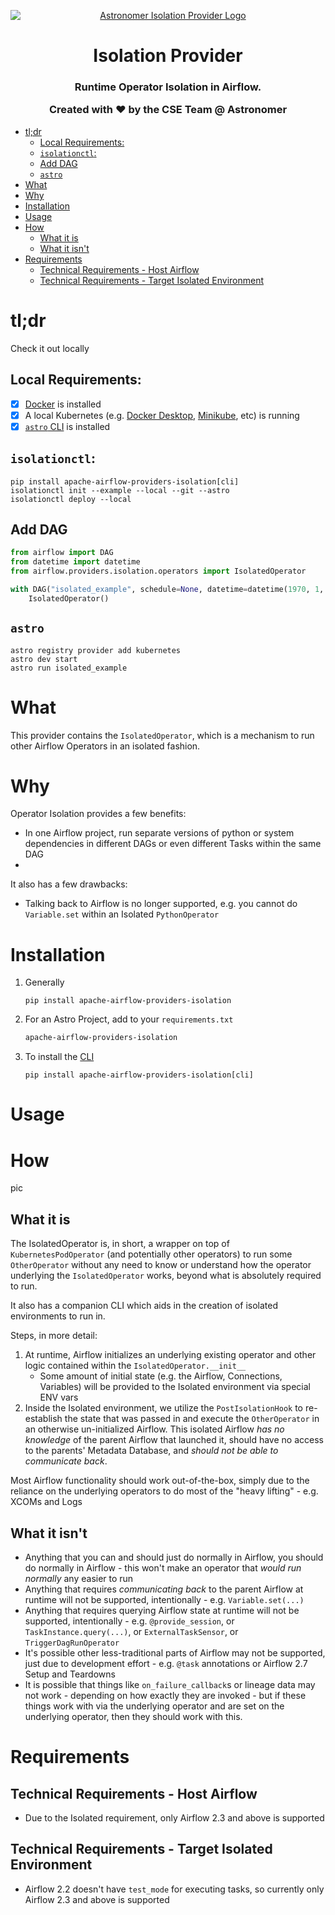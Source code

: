 <!--suppress HtmlDeprecatedAttribute -->
<p align="center" >
  <a href="https://www.astronomer.io/">
    <img src="https://raw.githubusercontent.com/astronomer/telescope/main/astro.png"
    alt="Astronomer Isolation Provider Logo"
    style="display:block; margin-left: auto; margin-right: auto;" />
  </a>
</p>
<h1 align="center" style="text-align: center;">
   Isolation Provider
</h1>
<h3 align="center" style="text-align: center;">
  Runtime Operator Isolation in Airflow.

  Created with ❤️ by the CSE Team @ Astronomer
</h3>

<!-- TOC -->
* [tl;dr](#tldr)
  * [Local Requirements:](#local-requirements-)
  * [`isolationctl`:](#isolationctl-)
  * [Add DAG](#add-dag)
  * [`astro`](#astro)
* [What](#what)
* [Why](#why)
* [Installation](#installation)
* [Usage](#usage)
* [How](#how)
  * [What it is](#what-it-is)
  * [What it isn't](#what-it-isnt)
* [Requirements](#requirements)
  * [Technical Requirements - Host Airflow](#technical-requirements---host-airflow)
  * [Technical Requirements - Target Isolated Environment](#technical-requirements---target-isolated-environment)
<!-- TOC -->

# tl;dr
Check it out locally
## Local Requirements:
   - [x] [Docker](https://www.docker.com/get-started/) is installed
   - [x] A local Kubernetes (e.g. [Docker Desktop](https://docs.docker.com/desktop/kubernetes/#turn-on-kubernetes), [Minikube](https://minikube.sigs.k8s.io/docs/), etc) is running
   - [x] [`astro` CLI](https://docs.astronomer.io/astro/cli/overview) is installed
## `isolationctl`:
   ```shell
   pip install apache-airflow-providers-isolation[cli]
   isolationctl init --example --local --git --astro
   isolationctl deploy --local
   ```

## Add DAG
   ```python
   from airflow import DAG
   from datetime import datetime
   from airflow.providers.isolation.operators import IsolatedOperator

   with DAG("isolated_example", schedule=None, datetime=datetime(1970, 1, 1)):
       IsolatedOperator()
   ```
## `astro`
   ```shell
   astro registry provider add kubernetes
   astro dev start
   astro run isolated_example
   ```

# What
This provider contains the `IsolatedOperator`, which is a mechanism to run other Airflow Operators in an isolated fashion.

# Why
Operator Isolation provides a few benefits:
- In one Airflow project, run separate versions of python or system dependencies in different DAGs or even different Tasks within the same DAG
-

It also has a few drawbacks:
- Talking back to Airflow is no longer supported, e.g. you cannot do `Variable.set` within an Isolated `PythonOperator`

# Installation
1. Generally
    ```shell
    pip install apache-airflow-providers-isolation
    ```
2. For an Astro Project, add to your `requirements.txt`
    ```requirements.txt
    apache-airflow-providers-isolation
    ```
3. To install the [CLI](./CLI.md)
    ```shell
    pip install apache-airflow-providers-isolation[cli]
    ```

# Usage

# How
pic

## What it is
The IsolatedOperator is, in short, a wrapper on top of `KubernetesPodOperator` (and potentially other operators) to run some `OtherOperator` without any need to know or understand how the operator underlying the `IsolatedOperator` works, beyond what is absolutely required to run.

It also has a companion CLI which aids in the creation of isolated environments to run in.

Steps, in more detail:
1. At runtime, Airflow initializes an underlying existing operator and other logic contained within the `IsolatedOperator.__init__`
   - Some amount of initial state (e.g.  the Airflow, Connections, Variables) will be provided to the Isolated environment via special ENV vars
2. Inside the Isolated environment, we utilize the `PostIsolationHook` to re-establish the state that was passed in and execute the `OtherOperator` in an otherwise un-initialized Airflow. This isolated Airflow _has no knowledge_ of the parent Airflow that launched it, should have no access to the parents' Metadata Database, and _should not be able to communicate back_.

Most Airflow functionality should work out-of-the-box, simply due to the reliance on the underlying operators to do most of the "heavy lifting" - e.g. XCOMs and Logs

## What it isn't
- Anything that you can and should just do normally in Airflow, you should do normally in Airflow - this won't make an operator that _would run normally_ any easier to run
- Anything that requires _communicating back_ to the parent Airflow at runtime will not be supported, intentionally - e.g. `Variable.set(...)`
- Anything that requires querying Airflow state at runtime will not be supported, intentionally - e.g. `@provide_session`, or `TaskInstance.query(...)`, or
`ExternalTaskSensor`, or `TriggerDagRunOperator`
- It's possible other less-traditional parts of Airflow may not be supported, just due to development effort - e.g. `@task` annotations or Airflow 2.7 Setup and Teardowns
- It is possible that things like `on_failure_callback`s or lineage data may not work - depending on how exactly they are invoked - but if these things work with via the underlying operator and are set on the underlying operator, then they should work with this.


# Requirements
## Technical Requirements - Host Airflow
- Due to the Isolated requirement, only Airflow 2.3 and above is supported

## Technical Requirements - Target Isolated Environment
- Airflow 2.2 doesn't have `test_mode` for executing tasks, so currently only Airflow 2.3 and above is supported
